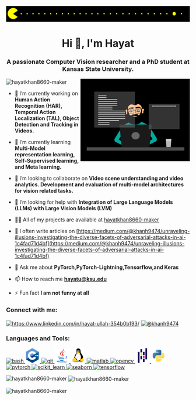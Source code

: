 <div align="center">
    <img src="https://github.com/hayatkhan8660-maker/hayatkhan8660-maker/blob/main/images/banner.gif" width="1000">
</div>

<h1 align="center">Hi 👋, I'm Hayat</h1>
<h3 align="center">A passionate Computer Vision researcher and a PhD student at Kansas State University.</h3>
<img align="right" alt="Coding" width="300" src="images/UI Developer.gif">


<p align="left"> <img src="https://komarev.com/ghpvc/?username=hayatkhan8660-maker&label=Profile%20views&color=0e75b6&style=flat" alt="hayatkhan8660-maker" /> </p>

- 🔭 I’m currently working on **Human Action Recognition (HAR), Temporal Action Localization (TAL), Object Detection and Tracking in Videos.**

- 🌱 I’m currently learning **Multi-Model representation learning, Self-Supervised learning, and Meta learning.**

- 👯 I’m looking to collaborate on **Video scene understanding and video analytics. Development and evaluation of multi-model architectures for vision related tasks.**

- 🤝 I’m looking for help with **Integration of Large Language Models (LLMs) with Large Vision Models (LVM)**

- 👨‍💻 All of my projects are available at [hayatkhan8660-maker](hayatkhan8660-maker)

- 📝 I often write articles on [https://medium.com/@khanh9474/unraveling-illusions-investigating-the-diverse-facets-of-adversarial-attacks-in-ai-1c4fad71d4bf](https://medium.com/@khanh9474/unraveling-illusions-investigating-the-diverse-facets-of-adversarial-attacks-in-ai-1c4fad71d4bf)

- 💬 Ask me about **PyTorch,PyTorch-Lightning,Tensorflow,and Keras**

- 📫 How to reach me **hayatu@ksu.edu**

- ⚡ Fun fact **I am not funny at all**

<h3 align="left">Connect with me:</h3>
<p align="left">
<a href="https://linkedin.com/in/https://www.linkedin.com/in/hayat-ullah-354b0b193/" target="blank"><img align="center" src="https://raw.githubusercontent.com/rahuldkjain/github-profile-readme-generator/master/src/images/icons/Social/linked-in-alt.svg" alt="https://www.linkedin.com/in/hayat-ullah-354b0b193/" height="30" width="40" /></a>
<a href="https://medium.com/@khanh9474" target="blank"><img align="center" src="https://raw.githubusercontent.com/rahuldkjain/github-profile-readme-generator/master/src/images/icons/Social/medium.svg" alt="@khanh9474" height="30" width="40" /></a>
</p>

<h3 align="left">Languages and Tools:</h3>
<p align="left"> <a href="https://www.gnu.org/software/bash/" target="_blank" rel="noreferrer"> <img src="https://www.vectorlogo.zone/logos/gnu_bash/gnu_bash-icon.svg" alt="bash" width="40" height="40"/> </a> <a href="https://www.w3schools.com/cpp/" target="_blank" rel="noreferrer"> <img src="https://raw.githubusercontent.com/devicons/devicon/master/icons/cplusplus/cplusplus-original.svg" alt="cplusplus" width="40" height="40"/> </a> <a href="https://git-scm.com/" target="_blank" rel="noreferrer"> <img src="https://www.vectorlogo.zone/logos/git-scm/git-scm-icon.svg" alt="git" width="40" height="40"/> </a> <a href="https://www.java.com" target="_blank" rel="noreferrer"> <img src="https://raw.githubusercontent.com/devicons/devicon/master/icons/java/java-original.svg" alt="java" width="40" height="40"/> </a> <a href="https://www.linux.org/" target="_blank" rel="noreferrer"> <img src="https://raw.githubusercontent.com/devicons/devicon/master/icons/linux/linux-original.svg" alt="linux" width="40" height="40"/> </a> <a href="https://www.mathworks.com/" target="_blank" rel="noreferrer"> <img src="https://upload.wikimedia.org/wikipedia/commons/2/21/Matlab_Logo.png" alt="matlab" width="40" height="40"/> </a> <a href="https://opencv.org/" target="_blank" rel="noreferrer"> <img src="https://www.vectorlogo.zone/logos/opencv/opencv-icon.svg" alt="opencv" width="40" height="40"/> </a> <a href="https://pandas.pydata.org/" target="_blank" rel="noreferrer"> <img src="https://raw.githubusercontent.com/devicons/devicon/2ae2a900d2f041da66e950e4d48052658d850630/icons/pandas/pandas-original.svg" alt="pandas" width="40" height="40"/> </a> <a href="https://www.python.org" target="_blank" rel="noreferrer"> <img src="https://raw.githubusercontent.com/devicons/devicon/master/icons/python/python-original.svg" alt="python" width="40" height="40"/> </a> <a href="https://pytorch.org/" target="_blank" rel="noreferrer"> <img src="https://www.vectorlogo.zone/logos/pytorch/pytorch-icon.svg" alt="pytorch" width="40" height="40"/> </a> <a href="https://scikit-learn.org/" target="_blank" rel="noreferrer"> <img src="https://upload.wikimedia.org/wikipedia/commons/0/05/Scikit_learn_logo_small.svg" alt="scikit_learn" width="40" height="40"/> </a> <a href="https://seaborn.pydata.org/" target="_blank" rel="noreferrer"> <img src="https://seaborn.pydata.org/_images/logo-mark-lightbg.svg" alt="seaborn" width="40" height="40"/> </a> <a href="https://www.tensorflow.org" target="_blank" rel="noreferrer"> <img src="https://www.vectorlogo.zone/logos/tensorflow/tensorflow-icon.svg" alt="tensorflow" width="40" height="40"/> </a> </p>

<p><img align="left" src="https://github-readme-stats.vercel.app/api/top-langs?username=hayatkhan8660-maker&show_icons=true&locale=en&layout=compact" alt="hayatkhan8660-maker" /></p>

<p>&nbsp;<img align="center" src="https://github-readme-stats.vercel.app/api?username=hayatkhan8660-maker&show_icons=true&locale=en" alt="hayatkhan8660-maker" /></p>

<p><img align="center" src="https://github-readme-streak-stats.herokuapp.com/?user=hayatkhan8660-maker&" alt="hayatkhan8660-maker" /></p>
